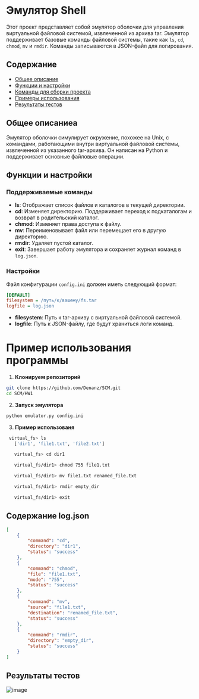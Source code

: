 # Эмулятор Shell

Этот проект представляет собой эмулятор оболочки для управления виртуальной файловой системой, извлеченной из архива tar. Эмулятор поддерживает базовые команды файловой системы, такие как `ls`, `cd`, `chmod`, `mv` и `rmdir`. Команды записываются в JSON-файл для логирования.

## Содержание
- [Общее описание](#общее-описание)
- [Функции и настройки](#функции-и-настройки)
- [Команды для сборки проекта](#команды-для-сборки-проекта)
- [Примеры использования](#Пример-использования-программы)
- [Результаты тестов](#результаты-тестов)

## Общее описаниеa

Эмулятор оболочки симулирует окружение, похожее на Unix, с командами, работающими внутри виртуальной файловой системы, извлеченной из указанного tar-архива. Он написан на Python и поддерживает основные файловые операции.

## Функции и настройки

### Поддерживаемые команды

- **ls**: Отображает список файлов и каталогов в текущей директории.
- **cd**: Изменяет директорию. Поддерживает переход к подкаталогам и возврат в родительский каталог.
- **chmod**: Изменяет права доступа к файлу.
- **mv**: Переименовывает файл или перемещает его в другую директорию.
- **rmdir**: Удаляет пустой каталог.
- **exit**: Завершает работу эмулятора и сохраняет журнал команд в `log.json`.

### Настройки

Файл конфигурации `config.ini` должен иметь следующий формат:
```ini
[DEFAULT]
filesystem = /путь/к/вашему/fs.tar
logfile = log.json
```
- **filesystem**: Путь к tar-архиву с виртуальной файловой системой.
- **logfile**: Путь к JSON-файлу, где будут храниться логи команд.
# Пример использования программы

1. **Клонируем репозиторий**
``` bash
git clone https://github.com/Denanz/SCM.git
cd SCM/HW1
```
2. **Запуск эмулятора**
``` bash
python emulator.py config.ini
```
3. **Пример использованя**
``` bash
 virtual_fs> ls
   ['dir1', 'file1.txt', 'file2.txt']

   virtual_fs> cd dir1

   virtual_fs/dir1> chmod 755 file1.txt

   virtual_fs/dir1> mv file1.txt renamed_file.txt

   virtual_fs/dir1> rmdir empty_dir

   virtual_fs/dir1> exit
```
## Содержание log.json
``` json
[
    {
        "command": "cd",
        "directory": "dir1",
        "status": "success"
    },
    {
        "command": "chmod",
        "file": "file1.txt",
        "mode": "755",
        "status": "success"
    },
    {
        "command": "mv",
        "source": "file1.txt",
        "destination": "renamed_file.txt",
        "status": "success"
    },
    {
        "command": "rmdir",
        "directory": "empty_dir",
        "status": "success"
    }
]
```

## Результаты тестов
![image](https://github.com/user-attachments/assets/3317f504-a00c-4a04-8938-8298fb4cade5)
